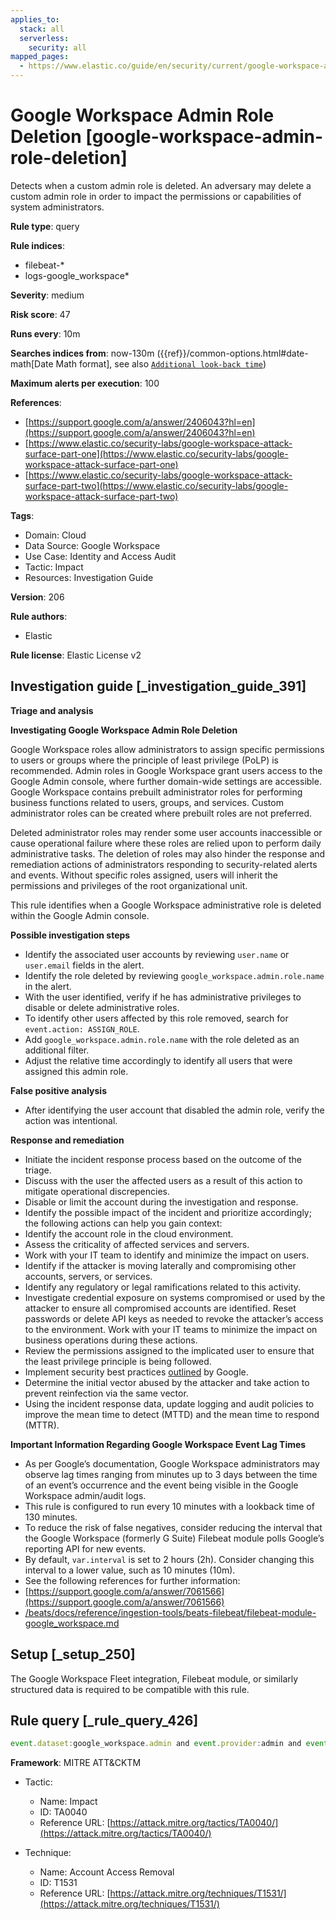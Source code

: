 ```yaml
---
applies_to:
  stack: all
  serverless:
    security: all
mapped_pages:
  - https://www.elastic.co/guide/en/security/current/google-workspace-admin-role-deletion.html
---
```


# Google Workspace Admin Role Deletion [google-workspace-admin-role-deletion]

Detects when a custom admin role is deleted. An adversary may delete a custom admin role in order to impact the permissions or capabilities of system administrators.

**Rule type**: query

**Rule indices**:

* filebeat-*
* logs-google_workspace*

**Severity**: medium

**Risk score**: 47

**Runs every**: 10m

**Searches indices from**: now-130m ({{ref}}/common-options.html#date-math[Date Math format], see also [`Additional look-back time`](docs-content://solutions/security/detect-and-alert/create-detection-rule.md#rule-schedule))

**Maximum alerts per execution**: 100

**References**:

* [https://support.google.com/a/answer/2406043?hl=en](https://support.google.com/a/answer/2406043?hl=en)
* [https://www.elastic.co/security-labs/google-workspace-attack-surface-part-one](https://www.elastic.co/security-labs/google-workspace-attack-surface-part-one)
* [https://www.elastic.co/security-labs/google-workspace-attack-surface-part-two](https://www.elastic.co/security-labs/google-workspace-attack-surface-part-two)

**Tags**:

* Domain: Cloud
* Data Source: Google Workspace
* Use Case: Identity and Access Audit
* Tactic: Impact
* Resources: Investigation Guide

**Version**: 206

**Rule authors**:

* Elastic

**Rule license**: Elastic License v2

## Investigation guide [_investigation_guide_391]

**Triage and analysis**

**Investigating Google Workspace Admin Role Deletion**

Google Workspace roles allow administrators to assign specific permissions to users or groups where the principle of least privilege (PoLP) is recommended. Admin roles in Google Workspace grant users access to the Google Admin console, where further domain-wide settings are accessible. Google Workspace contains prebuilt administrator roles for performing business functions related to users, groups, and services. Custom administrator roles can be created where prebuilt roles are not preferred.

Deleted administrator roles may render some user accounts inaccessible or cause operational failure where these roles are relied upon to perform daily administrative tasks. The deletion of roles may also hinder the response and remediation actions of administrators responding to security-related alerts and events. Without specific roles assigned, users will inherit the permissions and privileges of the root organizational unit.

This rule identifies when a Google Workspace administrative role is deleted within the Google Admin console.

**Possible investigation steps**

* Identify the associated user accounts by reviewing `user.name` or `user.email` fields in the alert.
* Identify the role deleted by reviewing `google_workspace.admin.role.name` in the alert.
* With the user identified, verify if he has administrative privileges to disable or delete administrative roles.
* To identify other users affected by this role removed, search for `event.action: ASSIGN_ROLE`.
* Add `google_workspace.admin.role.name` with the role deleted as an additional filter.
* Adjust the relative time accordingly to identify all users that were assigned this admin role.

**False positive analysis**

* After identifying the user account that disabled the admin role, verify the action was intentional.

**Response and remediation**

* Initiate the incident response process based on the outcome of the triage.
* Discuss with the user the affected users as a result of this action to mitigate operational discrepencies.
* Disable or limit the account during the investigation and response.
* Identify the possible impact of the incident and prioritize accordingly; the following actions can help you gain context:
* Identify the account role in the cloud environment.
* Assess the criticality of affected services and servers.
* Work with your IT team to identify and minimize the impact on users.
* Identify if the attacker is moving laterally and compromising other accounts, servers, or services.
* Identify any regulatory or legal ramifications related to this activity.
* Investigate credential exposure on systems compromised or used by the attacker to ensure all compromised accounts are identified. Reset passwords or delete API keys as needed to revoke the attacker’s access to the environment. Work with your IT teams to minimize the impact on business operations during these actions.
* Review the permissions assigned to the implicated user to ensure that the least privilege principle is being followed.
* Implement security best practices [outlined](https://support.google.com/a/answer/7587183) by Google.
* Determine the initial vector abused by the attacker and take action to prevent reinfection via the same vector.
* Using the incident response data, update logging and audit policies to improve the mean time to detect (MTTD) and the mean time to respond (MTTR).

**Important Information Regarding Google Workspace Event Lag Times**

* As per Google’s documentation, Google Workspace administrators may observe lag times ranging from minutes up to 3 days between the time of an event’s occurrence and the event being visible in the Google Workspace admin/audit logs.
* This rule is configured to run every 10 minutes with a lookback time of 130 minutes.
* To reduce the risk of false negatives, consider reducing the interval that the Google Workspace (formerly G Suite) Filebeat module polls Google’s reporting API for new events.
* By default, `var.interval` is set to 2 hours (2h). Consider changing this interval to a lower value, such as 10 minutes (10m).
* See the following references for further information:
* [https://support.google.com/a/answer/7061566](https://support.google.com/a/answer/7061566)
* [/beats/docs/reference/ingestion-tools/beats-filebeat/filebeat-module-google_workspace.md](beats://docs/reference/filebeat/filebeat-module-google_workspace.md)


## Setup [_setup_250]

The Google Workspace Fleet integration, Filebeat module, or similarly structured data is required to be compatible with this rule.


## Rule query [_rule_query_426]

```js
event.dataset:google_workspace.admin and event.provider:admin and event.category:iam and event.action:DELETE_ROLE
```

**Framework**: MITRE ATT&CKTM

* Tactic:

    * Name: Impact
    * ID: TA0040
    * Reference URL: [https://attack.mitre.org/tactics/TA0040/](https://attack.mitre.org/tactics/TA0040/)

* Technique:

    * Name: Account Access Removal
    * ID: T1531
    * Reference URL: [https://attack.mitre.org/techniques/T1531/](https://attack.mitre.org/techniques/T1531/)



